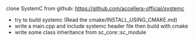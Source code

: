 clone SystemC from github: https://github.com/accellera-official/systemc
- try to build systemc (Read the cmake/INSTALL_USING_CMAKE.md)
- write a main.cpp and include systemc header file then build with cmake
- write some class inheritance from sc_core::sc_module